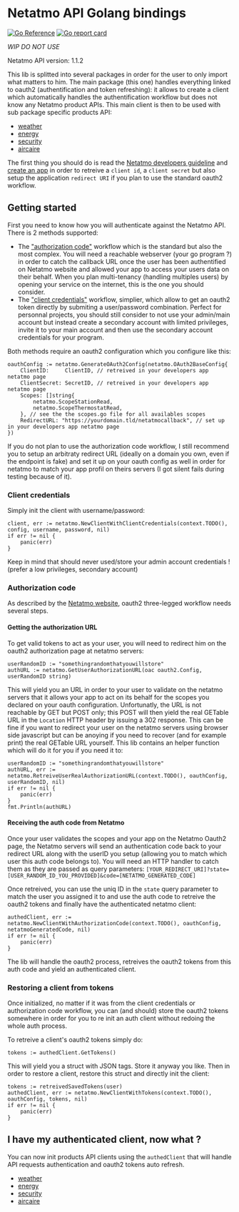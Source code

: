 # Netatmo API Golang bindings

[![Go Reference](https://pkg.go.dev/badge/github.com/hekmon/go-netatmo.svg)](https://pkg.go.dev/github.com/hekmon/go-netatmo) [![Go report card](https://goreportcard.com/badge/github.com/hekmon/transmissionrpc)](https://goreportcard.com/report/github.com/hekmon/go-netatmo)

*WIP DO NOT USE*

Netatmo API version: 1.1.2

This lib is splitted into several packages in order for the user to only import what matters to him. The main package (this one) handles everything linked to oauth2 (authentification and token refreshing): it allows to create a client which automatically handles the authentification workflow but does not know any Netatmo product APIs. This main client is then to be used with sub package specific products API:

* [weather](https://github.com/hekmon/go-netatmo/tree/main/weather#readme)
* [energy](https://github.com/hekmon/go-netatmo/tree/main/energy#readme)
* [security](https://github.com/hekmon/go-netatmo/tree/main/security#readme)
* [aircaire](https://github.com/hekmon/go-netatmo/tree/main/aircaire#readme)

The first thing you should do is read the [Netatmo developers guideline](https://dev.netatmo.com/guideline) and [create an app](https://dev.netatmo.com/apps/createanapp#form) in order to retreive a `client id`, a `client secret` but also setup the application `redirect URI` if you plan to use the standard oauth2 workflow.

## Getting started

First you need to know how you will authenticate against the Netatmo API. There is 2 methods supported:

* The ["authorization code"](https://dev.netatmo.com/apidocumentation/oauth#authorization-code) workflow which is the standard but also the most complex. You will need a reachable webserver (your go program ?) in order to catch the callback URL once the user has been authentified on Netatmo website and allowed your app to access your users data on their behalf. When you plan multi-tenancy (handling multiples users) by opening your service on the internet, this is the one you should consider.
* The ["client credentials"](https://dev.netatmo.com/apidocumentation/oauth#client-credential) workflow, simplier, which allow to get an oauth2 token directly by submiting a user/password combination. Perfect for personnal projects, you should still consider to not use your admin/main account but instead create a secondary account with limited privileges, invite it to your main account and then use the secondary account credentials for your program.

Both methods require an oauth2 configuration which you configure like this:

```golang
oauthConfig := netatmo.GenerateOAuth2Config(netatmo.OAuth2BaseConfig{
    ClientID:     ClientID, // retreived in your developers app netatmo page
    ClientSecret: SecretID, // retreived in your developers app netatmo page
    Scopes: []string{
        netatmo.ScopeStationRead,
        netatmo.ScopeThermostatRead,
    }, // see the the scopes.go file for all availables scopes
    RedirectURL: "https://yourdomain.tld/netatmocallback", // set up in your developers app netatmo page
})
```

If you do not plan to use the authorization code workflow, I still recommend you to setup an arbitraty redirect URL (ideally on a domain you own, even if the endpoint is fake) and set it up on your oauth config as well in order for netatmo to match your app profil on theirs servers (I got silent fails during testing because of it).

### Client credentials

Simply init the client with username/password:

```golang
client, err := netatmo.NewClientWithClientCredentials(context.TODO(), config, username, password, nil)
if err != nil {
    panic(err)
}
```

Keep in mind that should never used/store your admin account credentials ! (prefer a low privileges, secondary account)

### Authorization code

As described by the [Netatmo website](https://dev.netatmo.com/apidocumentation/oauth#authorization-code), oauth2 three-legged workflow needs several steps.

#### Getting the authorization URL

To get valid tokens to act as your user, you will need to redirect him on the oauth2 authorization page at netatmo servers:

```golang
userRandomID := "somethingrandomthatyouwillstore"
authURL := netatmo.GetUserAuthorizationURL(oac oauth2.Config, userRandomID string)
```

This will yield you an URL in order to your user to validate on the netatmo servers that it allows your app to act on its behalf for the scopes you declared on your oauth configuration. Unfortunatly, the URL is not reachable by GET but POST only; this POST will then yield the real GETable URL in the `Location` HTTP header by issuing a 302 response. This can be fine if you want to redirect your user on the netatmo servers using browser side javascript but can be anoying if you need to recover (and for example print) the real GETable URL yourself. This lib contains an helper function which will do it for you if you need it to:

```golang
userRandomID := "somethingrandomthatyouwillstore"
authURL, err := netatmo.RetreiveUserRealAuthorizationURL(context.TODO(), oauthConfig, userRandomID, nil)
if err != nil {
    panic(err)
}
fmt.Println(authURL)
```

#### Receiving the auth code from Netatmo

Once your user validates the scopes and your app on the Netatmo Oauth2 page, the Netatmo servers will send an authentication code back to your redirect URL along with the userID you setup (allowing you to match which user this auth code belongs to). You will need an HTTP handler to catch them as they are passed as query parameters: `[YOUR_REDIRECT_URI]?state=[USER_RANDOM_ID_YOU_PROVIDED]&code=[NETATMO_GENERATED_CODE]`

Once retreived, you can use the uniq ID in the `state` query parameter to match the user you assigned it to and use the auth code to retreive the oauth2 tokens and finally have the authenticated netatmo client:

```golang
authedClient, err := netatmo.NewClientWithAuthorizationCode(context.TODO(), oauthConfig, netatmoGeneratedCode, nil)
if err != nil {
    panic(err)
}
```

The lib will handle the oauth2 process, retreives the oauth2 tokens from this auth code and yield an authenticated client.

### Restoring a client from tokens

Once initialized, no matter if it was from the client credentials or authorization code workflow, you can (and should) store the oauth2 tokens somewhere in order for you to re init an auth client without redoing the whole auth process.

To retreive a client's oauth2 tokens simply do:

```golang
tokens := authedClient.GetTokens()
```

This will yield you a struct with JSON tags. Store it anyway you like. Then in order to restore a client, restore this struct and directly init the client:

```golang
tokens := retreivedSavedTokens(user)
authedClient, err := netatmo.NewClientWithTokens(context.TODO(), oauthConfig, tokens, nil)
if err != nil {
    panic(err)
}
```

## I have my authenticated client, now what ?

You can now init products API clients using the `authedClient` that will handle API requests authentication and oauth2 tokens auto refresh.

* [weather](https://github.com/hekmon/go-netatmo/tree/main/weather#readme)
* [energy](https://github.com/hekmon/go-netatmo/tree/main/energy#readme)
* [security](https://github.com/hekmon/go-netatmo/tree/main/security#readme)
* [aircaire](https://github.com/hekmon/go-netatmo/tree/main/aircaire#readme)
